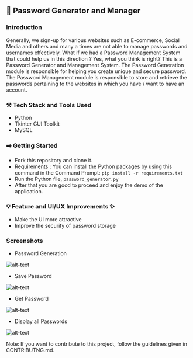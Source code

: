 ## 🔑 Password Generator and Manager

### Introduction
Generally, we sign-up for various websites such as E-commerce, Social Media and others and many a times are not able to manage passwords and usernames effectively. What if we had a Password Management System that could help us in this direction ? Yes, what you think is right? This is a Password Generator and Management System. The Password Generation module is responsible for helping you create unique and secure password. The Password Management module is responsible to store and retrieve the passwords pertaining to the websites in which you have / want to have an account. 

### ⚒️ Tech Stack and Tools Used

* Python
* Tkinter GUI Toolkit
* MySQL

### ➡️ Getting Started 

* Fork this repository and clone it.
* Requirements : You can install the Python packages by using this command in the Command Prompt: 
```pip install -r requirements.txt```
* Run the Python file, ```password_generator.py```
* After that you are good to proceed and enjoy the demo of the application.


### 💡 Feature and UI/UX Improvements ✨

* Make the UI more attractive
* Improve the security of password storage

### Screenshots

* Password Generation

![alt-text](https://raw.githubusercontent.com/smv1999/Password-Generator-and-Manager/main/password_generation_image.png)

* Save Password 

![alt-text](https://raw.githubusercontent.com/smv1999/Password-Generator-and-Manager/main/save_password.png)

* Get Password

![alt-text](https://raw.githubusercontent.com/smv1999/Password-Generator-and-Manager/main/get_password.png)

* Display all Passwords

![alt-text](https://raw.githubusercontent.com/smv1999/Password-Generator-and-Manager/main/all_passwords.png)

Note: If you want to contribute to this project, follow the guidelines given in CONTRIBUTNG.md.
